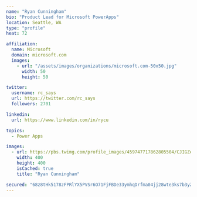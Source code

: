 ```yaml
---
name: "Ryan Cunningham"
bio: "Product Lead for Microsoft PowerApps"
location: Seattle, WA
type: "profile"
heat: 72

affiliation:
  name: Microsoft
  domain: microsoft.com
  images:
    - url: "/assets/images/organizations/microsoft.com-50x50.jpg"
      width: 50
      height: 50

twitter:
  username: rc_says
  url: https://twitter.com/rc_says
  followers: 2701

linkedin:
  url: https://www.linkedin.com/in/rycu

topics:
  - Power Apps

images:
  - url: https://pbs.twimg.com/profile_images/459747717862805504/CJIGZejd_400x400.png
    width: 400
    height: 400
    isCached: true
    title: "Ryan Cunningham"

secured: "68z8tHk5178zFPRlYX5PVSr6O71FjFBDe33ymhqDrfma04jj28wte3ks7b3yZeyAnRB92bzy+rixeLtnHstqyI0RG5ZLXZRg2PCXxyrgglTDx69ohEK+RVMy3LKod3YBqPF0c43tqRjML32Huh+OnsNC4oQZLEm85eXFiIujRCINV9F4ygbeQ9hPm2KCwDbuKif72rDEJ/XI18CTj7gunl/EIIt8Vbeupx1HgwE1Bn07OIw/dheLf4Ll2Ahj4l/Nr5nm2F5teq+DiXlp7Z4/PIne7FmhnHqFzEp//kIODGdXXUu5a7oXe+3xrIknwSs2sgOBlmgAS2RAVwGScQDTSLBsNc0ikMmp0mSFkKcVpGxRYUgFqFW6coeL7zjuifOPXrqxdhfWu4QlahoqzII7naD9Y1XE93ZkCJI2QzwMvPo=;563+XC0sDuDdigT+fAjXlg=="
---
```


